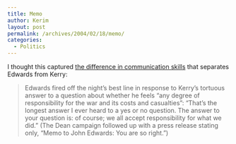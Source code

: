 ```yaml
---
title: Memo
author: Kerim
layout: post
permalink: /archives/2004/02/18/memo/
categories:
  - Politics
---
```

I thought this captured <a href="http://politics.slate.msn.com/id/2095529/" onclick="_gaq.push(['_trackEvent', 'outbound-article', 'http://politics.slate.msn.com/id/2095529/', 'the difference in communication skills']);" >the difference in communication skills</a> that separates Edwards from Kerry:

> Edwards fired off the night&#8217;s best line in response to Kerry&#8217;s tortuous answer to a question about whether he feels &#8220;any degree of responsibility for the war and its costs and casualties&#8221;: &#8220;That&#8217;s the longest answer I ever heard to a yes or no question. The answer to your question is: of course; we all accept responsibility for what we did.&#8221; (The Dean campaign followed up with a press release stating only, &#8220;Memo to John Edwards: You are so right.&#8221;)

